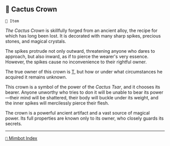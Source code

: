 ## 👑 Cactus Crown

`📜 Item`

_The Cactus Crown_ is skillfully forged from an ancient alloy, the recipe for which has long been lost. It is decorated with many sharp spikes, precious stones, and magical crystals.

The spikes protrude not only outward, threatening anyone who dares to approach, but also inward, as if to pierce the wearer's very essence. However, the spikes cause no inconvenience to their rightful owner.

The true owner of this crown is [T](<https://zeithalt.github.io/r/t.html>), but how or under what circumstances he acquired it remains unknown.

This crown is a symbol of the power of the _Cactus Tsar_, and it chooses its bearer. Anyone unworthy who tries to don it will be unable to bear its power—their mind will be shattered, their body will buckle under its weight, and the inner spikes will mercilessly pierce their flesh.

The crown is a powerful ancient artifact and a vast source of magical power. Its full properties are known only to its owner, who closely guards its secrets.

-----
[`📑` Mimbot Index](<https://zeithalt.github.io/r/#8640>)
<!---
keywords:  
aliases: 
-->